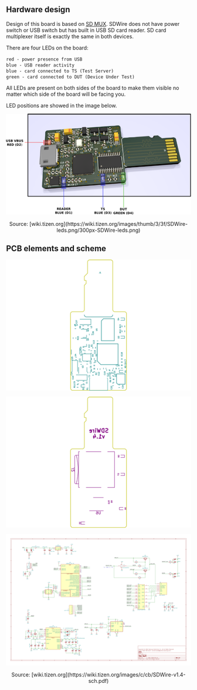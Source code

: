 ## Hardware design

Design of this board is based on [SD MUX](https://wiki.tizen.org/SD_MUX). SDWire
does not have power switch or USB switch but has built in USB SD card reader. SD
card multiplexer itself is exactly the same in both devices.

There are four LEDs on the board:

```
red - power presence from USB
blue - USB reader activity
blue - card connected to TS (Test Server)
green - card connected to DUT (Device Under Test)
```

All LEDs are present on both sides of the board to make them visible no matter
which side of the board will be facing you.

LED positions are showed in the image below.

![](./../../images/SD-wire_leds.png)

<center>Source: [wiki.tizen.org](https://wiki.tizen.org/images/thumb/3/3f/SDWire-leds.png/300px-SDWire-leds.png)</center>

## PCB elements and scheme

![](./../../images/SD-wire_PCB_elements_1.png)

![](./../../images/SD-wire_PCB_elements_2.png)

![](./../../images/SD-wire_scheme-1.png)

<center>Source: [wiki.tizen.org](https://wiki.tizen.org/images/c/cb/SDWire-v1.4-sch.pdf)</center>
